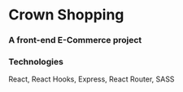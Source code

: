 # Crown Shopping

### A front-end E-Commerce project

### Technologies
React, React Hooks, Express, React Router, SASS